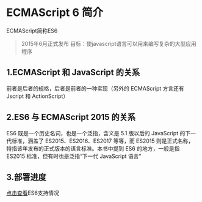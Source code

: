 # ECMAScript 6 简介

ECMAScript简称ES6
>2015年6月正式发布
>目标：使javascript语言可以用来编写复杂的大型应用程序

## 1.ECMAScript 和 JavaScript 的关系
前者是后者的规格，后者是前者的一种实现（另外的 ECMAScript 方言还有 Jscript 和 ActionScript）

## 2.ES6 与 ECMAScript 2015 的关系
ES6 既是一个历史名词，也是一个泛指，含义是 5.1 版以后的 JavaScript 的下一代标准，涵盖了 ES2015、ES2016、ES2017 等等，而 ES2015 则是正式名称，特指该年发布的正式版本的语言标准。本书中提到 ES6 的地方，一般是指 ES2015 标准，但有时也是泛指“下一代 JavaScript 语言”

## 3.部署进度
[点击查看](http://kangax.github.io/compat-table/es6/)ES6支持情况
